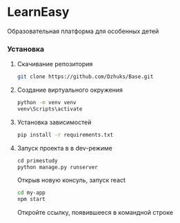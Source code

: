 # LearnEasy
Образовательная платформа для особенных детей

### Установка
1. Скачивание репозитория
   ```sh
   git clone https://github.com/Dzhuks/Base.git
   ```
2. Создание виртуального окружения
   ```sh
   python -m venv venv
   venv\Scripts\activate
   ```
3. Установка зависимостей
   ```sh
   pip install -r requirements.txt
   ```
4. Запуск проекта в в dev-режиме
	```sh
   сd primestudy
   python manage.py runserver
   ```
   Открыв новую консуль, запуск react
   ```sh
   cd my-app
   npm start
   ```
   Откройте ссылку, появившееся в командной строке
